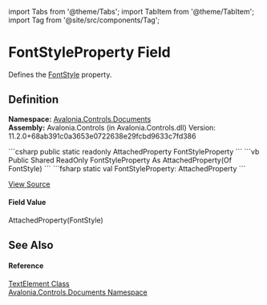 import Tabs from '@theme/Tabs'; 
import TabItem from '@theme/TabItem'; 
import Tag from '@site/src/components/Tag'; 

# FontStyleProperty Field


Defines the <a href="P_Avalonia_Controls_Documents_TextElement_FontStyle">FontStyle</a> property.



## Definition
**Namespace:** <a href="N_Avalonia_Controls_Documents">Avalonia.Controls.Documents</a>  
**Assembly:** Avalonia.Controls (in Avalonia.Controls.dll) Version: 11.2.0+68ab391c0a3653e0722638e29fcbd9633c7fd386

<Tabs groupId="api-code-preview">
<TabItem value="csharp" label="C#">
```csharp
public static readonly AttachedProperty<FontStyle> FontStyleProperty
```
</TabItem>
<TabItem value="vb" label="VB">
```vb
Public Shared ReadOnly FontStyleProperty As AttachedProperty(Of FontStyle)
```
</TabItem>
<TabItem value="fsharp" label="F#">
```fsharp
static val FontStyleProperty: AttachedProperty<FontStyle>
```
</TabItem>
</Tabs>



<a href="https://github.com/AvaloniaUI/Avalonia/tree/master/srcAvalonia.Controls/Documents/TextElement.cs" title="View the source code">View Source</a>



#### Field Value
AttachedProperty(FontStyle)

## See Also


#### Reference
<a href="T_Avalonia_Controls_Documents_TextElement">TextElement Class</a>  
<a href="N_Avalonia_Controls_Documents">Avalonia.Controls.Documents Namespace</a>  
